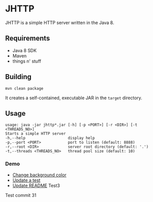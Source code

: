 # JHTTP


JHTTP is a simple HTTP server written in the Java 8.

## Requirements

* Java 8 SDK
* Maven
* things n' stuff

## Building

    mvn clean package
 
It creates a self-contained, executable JAR in the `target` directory.

## Usage

    usage: java -jar jhttp*.jar [-h] [-p <PORT>] [-r <DIR>] [-t <THREADS_NO>]
    Starts a simple HTTP server
    -h,--help                   display help
    -p,--port <PORT>            port to listen (default: 8888)
    -r,--root <DIR>             server root directory (default: '.')
    -t,--threads <THREADS_NO>   thread pool size (default: 10)
    
### Demo
* [Change background color](src/main/java/io/harness/jhttp/processor/DirectoryListing.java)
* [Update a test](src/test/java/io/harness/jhttp/server/HeaderListTest.java)
* [Update README](README.md) Test3   

Test commit 31
